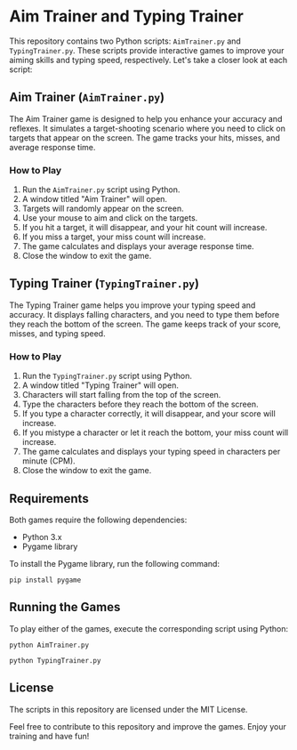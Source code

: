 # Aim Trainer and Typing Trainer

This repository contains two Python scripts: `AimTrainer.py` and `TypingTrainer.py`. These scripts provide interactive games to improve your aiming skills and typing speed, respectively. Let's take a closer look at each script:

## Aim Trainer (`AimTrainer.py`)

The Aim Trainer game is designed to help you enhance your accuracy and reflexes. It simulates a target-shooting scenario where you need to click on targets that appear on the screen. The game tracks your hits, misses, and average response time.

### How to Play

1. Run the `AimTrainer.py` script using Python.
2. A window titled "Aim Trainer" will open.
3. Targets will randomly appear on the screen.
4. Use your mouse to aim and click on the targets.
5. If you hit a target, it will disappear, and your hit count will increase.
6. If you miss a target, your miss count will increase.
7. The game calculates and displays your average response time.
8. Close the window to exit the game.

## Typing Trainer (`TypingTrainer.py`)

The Typing Trainer game helps you improve your typing speed and accuracy. It displays falling characters, and you need to type them before they reach the bottom of the screen. The game keeps track of your score, misses, and typing speed.

### How to Play

1. Run the `TypingTrainer.py` script using Python.
2. A window titled "Typing Trainer" will open.
3. Characters will start falling from the top of the screen.
4. Type the characters before they reach the bottom of the screen.
5. If you type a character correctly, it will disappear, and your score will increase.
6. If you mistype a character or let it reach the bottom, your miss count will increase.
7. The game calculates and displays your typing speed in characters per minute (CPM).
8. Close the window to exit the game.

## Requirements

Both games require the following dependencies:

- Python 3.x
- Pygame library

To install the Pygame library, run the following command:

`pip install pygame`

## Running the Games

To play either of the games, execute the corresponding script using Python:

`python AimTrainer.py`

`python TypingTrainer.py`

## License
The scripts in this repository are licensed under the MIT License.

Feel free to contribute to this repository and improve the games. Enjoy your training and have fun!
